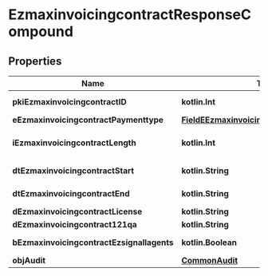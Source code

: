
# EzmaxinvoicingcontractResponseCompound

## Properties
| Name | Type | Description | Notes |
| ------------ | ------------- | ------------- | ------------- |
| **pkiEzmaxinvoicingcontractID** | **kotlin.Int** | The unique ID of the Ezmaxinvoicingcontract |  |
| **eEzmaxinvoicingcontractPaymenttype** | [**FieldEEzmaxinvoicingcontractPaymenttype**](FieldEEzmaxinvoicingcontractPaymenttype.md) |  |  |
| **iEzmaxinvoicingcontractLength** | **kotlin.Int** | The length in years of the Ezmaxinvoicingcontract |  |
| **dtEzmaxinvoicingcontractStart** | **kotlin.String** | The start date of the Ezmaxinvoicingcontract |  |
| **dtEzmaxinvoicingcontractEnd** | **kotlin.String** | The end date of the Ezmaxinvoicingcontract |  |
| **dEzmaxinvoicingcontractLicense** | **kotlin.String** | The price of the license |  |
| **dEzmaxinvoicingcontract121qa** | **kotlin.String** | The price for 121QA |  |
| **bEzmaxinvoicingcontractEzsignallagents** | **kotlin.Boolean** | Whether eZsign is for all agents |  |
| **objAudit** | [**CommonAudit**](CommonAudit.md) |  |  |



